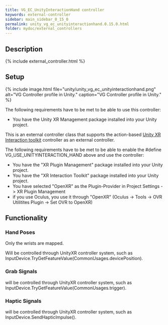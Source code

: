```yaml
---
title: VG_EC_UnityInteractionHand controller
keywords: external-controller
sidebar: main_sidebar_0_15_0
permalink: unity_vg_ec_unityinteractionhand.0.15.0.html
folder: mydoc/external_controllers
---
```


## Description

{% include external_controller.html %}

## Setup 

{% include image.html file="unity/unity_vg_ec_unityinteractionhand.png" alt="VG Controller profile in Unity." caption="VG Controller profile in Unity." %}

The following requirements have to be met to be able to use this controller:

 * You have the Unity XR Management package installed into your Unity project.

This is an external controller class that supports the action-based [Unity XR Interaction toolkit](https://docs.unity3d.com/Packages/com.unity.xr.interaction.toolkit@2.0/manual/xr-controller-action-based.html) controller as an external controller.
 
The following requirements have to be met to be able to enable the #define VG_USE_UNITYINTERACTION_HAND above and use the controller:

 * You have the "XR Plugin Management" package installed into your Unity project.
 * You have the "XR Interaction Toolkit" package installed into your Unity project.
 * You have selected "OpenXR" as the Plugin-Provider in Project Settings -> XR Plugin Management
 * if you use Oculus, you use it through "OpenXR" (Oculus -> Tools -> OVR Utilitites Plugin -> Set OVR to OpenXR)

## Functionality

### Hand Poses
Only the wrists are mapped.

Will be controlled through UnityXR controller system, such as InputDevice.TryGetFeatureValue(CommonUsages.devicePosition).

### Grab Signals
will be controlled through UnityXR controller system, such as InputDevice.TryGetFeatureValue(CommonUsages.trigger).

### Haptic Signals
will be controlled through UnityXR controller system, such as InputDevice.SendHapticImpulse().